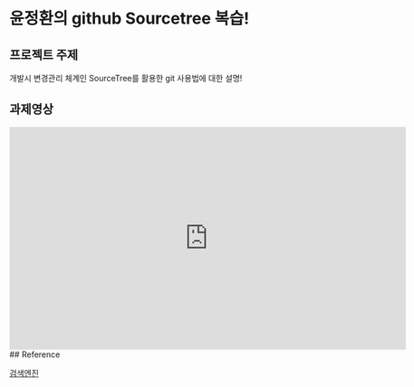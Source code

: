 # 윤정환의 github Sourcetree 복습!

## 프로젝트 주제
개발시 변경관리 체계인 SourceTree를 활용한 git 사용법에 대한 설명!

## 과제영상
<iframe width="700" height="394" src="https://www.youtube.com/embed/le3Jdx-tCjg" frameborder="0" allow="accelerometer; autoplay; clipboard-write; encrypted-media; gyroscope; picture-in-picture" allowfullscreen></iframe>
## Reference

[검색엔진](https://naver.com)
